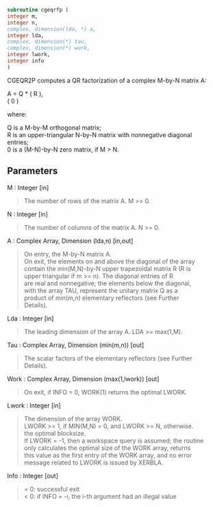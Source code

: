 ```fortran  
subroutine cgeqrfp (  
integer m,  
integer n,  
complex, dimension(lda, *) a,  
integer lda,  
complex, dimension(*) tau,  
complex, dimension(*) work,  
integer lwork,  
integer info  
)  
```  
  
CGEQR2P computes a QR factorization of a complex M-by-N matrix A:  
  
A = Q * ( R ),  
( 0 )  
  
where:  
  
Q is a M-by-M orthogonal matrix;  
R is an upper-triangular N-by-N matrix with nonnegative diagonal  
entries;  
0 is a (M-N)-by-N zero matrix, if M > N.  
  
  
## Parameters  
M : Integer [in]  
> The number of rows of the matrix A.  M >= 0.  
  
N : Integer [in]  
> The number of columns of the matrix A.  N >= 0.  
  
A : Complex Array, Dimension (lda,n) [in,out]  
> On entry, the M-by-N matrix A.  
> On exit, the elements on and above the diagonal of the array  
> contain the min(M,N)-by-N upper trapezoidal matrix R (R is  
> upper triangular if m >= n). The diagonal entries of R  
> are real and nonnegative; the elements below the diagonal,  
> with the array TAU, represent the unitary matrix Q as a  
> product of min(m,n) elementary reflectors (see Further  
> Details).  
  
Lda : Integer [in]  
> The leading dimension of the array A.  LDA >= max(1,M).  
  
Tau : Complex Array, Dimension (min(m,n)) [out]  
> The scalar factors of the elementary reflectors (see Further  
> Details).  
  
Work : Complex Array, Dimension (max(1,lwork)) [out]  
> On exit, if INFO = 0, WORK(1) returns the optimal LWORK.  
  
Lwork : Integer [in]  
> The dimension of the array WORK.  
> LWORK >= 1, if MIN(M,N) = 0, and LWORK >= N, otherwise.  
> the optimal blocksize.  
> If LWORK = -1, then a workspace query is assumed; the routine  
> only calculates the optimal size of the WORK array, returns  
> this value as the first entry of the WORK array, and no error  
> message related to LWORK is issued by XERBLA.  
  
Info : Integer [out]  
> = 0:  successful exit  
> < 0:  if INFO = -i, the i-th argument had an illegal value  
  
